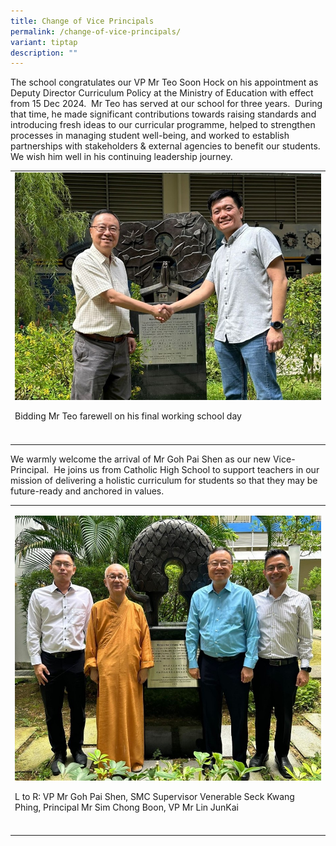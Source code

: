 ```yaml
---
title: Change of Vice Principals
permalink: /change-of-vice-principals/
variant: tiptap
description: ""
---
```

<p>The school congratulates our VP Mr Teo Soon Hock on his appointment as
Deputy Director Curriculum Policy at the Ministry of Education with effect
from 15 Dec 2024.&nbsp; Mr Teo has served at our school for three years.&nbsp;
During that time, he made significant contributions towards raising standards
and introducing fresh ideas to our curricular programme, helped to strengthen
processes in managing student well-being, and worked to establish partnerships
with stakeholders &amp; external agencies to benefit our students.&nbsp;&nbsp;
We wish him well in his continuing leadership journey.</p>
<table style="minWidth: 25px">
<colgroup>
<col>
</colgroup>
<tbody>
<tr>
<td rowspan="1" colspan="1">
<div class="isomer-image-wrapper">
<img style="width: 100%" height="auto" width="100%" alt="" src="/images/Spotlight/2024 Change of VP/New_VP1.jpg">
</div>
<p>Bidding Mr Teo farewell on his final working school day</p>
</td>
</tr>
<tr>
<td rowspan="1" colspan="1">
<p></p>
</td>
</tr>
</tbody>
</table>
<p>We warmly welcome the arrival of Mr Goh Pai Shen as our new Vice-Principal.&nbsp;
He joins us from Catholic High School to support teachers in our mission
of delivering a holistic curriculum for students so that they may be future-ready
and anchored in values.</p>
<table style="minWidth: 25px">
<colgroup>
<col>
</colgroup>
<tbody>
<tr>
<td rowspan="1" colspan="1">
<p></p>
<div class="isomer-image-wrapper">
<img style="width: 100%" height="auto" width="100%" alt="" src="/images/Spotlight/2024 Change of VP/New_VP2.jpg">
</div>
<p>L to R: VP Mr Goh Pai Shen, SMC Supervisor Venerable Seck Kwang Phing,
Principal Mr Sim Chong Boon, VP Mr Lin JunKai</p>
</td>
</tr>
<tr>
<td rowspan="1" colspan="1">
<p></p>
</td>
</tr>
</tbody>
</table>
<p></p>